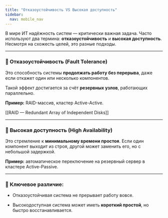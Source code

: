 ```yaml
---
title: "Отказоустойчивость VS Высокая доступность"
sidebar:
  nav: mobile_nav
---
```


В мире ИТ надёжность систем — критически важная задача. Часто используют два термина: **отказоустойчивость** и **высокая доступность**. Несмотря на схожесть целей, это разные подходы.

---

### 🔹 Отказоустойчивость (Fault Tolerance)

Это способность системы **продолжать работу без перерыва**, даже если откажет один или несколько компонентов.

Такой эффект достигается за счёт **резервных узлов**, работающих параллельно.

**Пример:** RAID-массив, кластер Active-Active.

[[RAID — Redundant Array of Independent Disks]]

---

### 🔹 Высокая доступность (High Availability)

Это стремление к **минимальному времени простоя**. Если один компонент выходит из
строя, другой может заменить его, но с небольшой задержкой.

**Пример:** автоматическое переключение на резервный сервер в кластере Active-Passive.

---

### 🔸 Ключевое различие:

- Отказоустойчивая система не прерывает работу вовсе.

- Высокодоступная система может иметь **короткий простой**, но быстро восстанавливается.
